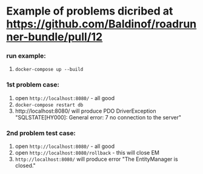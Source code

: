 # Example of problems dicribed at https://github.com/Baldinof/roadrunner-bundle/pull/12

### run example:
1. `docker-compose up --build`

### 1st problem case:
1. open `http://localhost:8080/` - all good
2. `docker-compose restart db`
3. http://localhost:8080/ will produce PDO DriverException "SQLSTATE[HY000]: General error: 7 no connection to the server"

###  2nd problem test case:
1. open `http://localhost:8080/` - all good
2. open `http://localhost:8080/rollback` - this will close EM
3. `http://localhost:8080/` will produce error "The EntityManager is closed."


